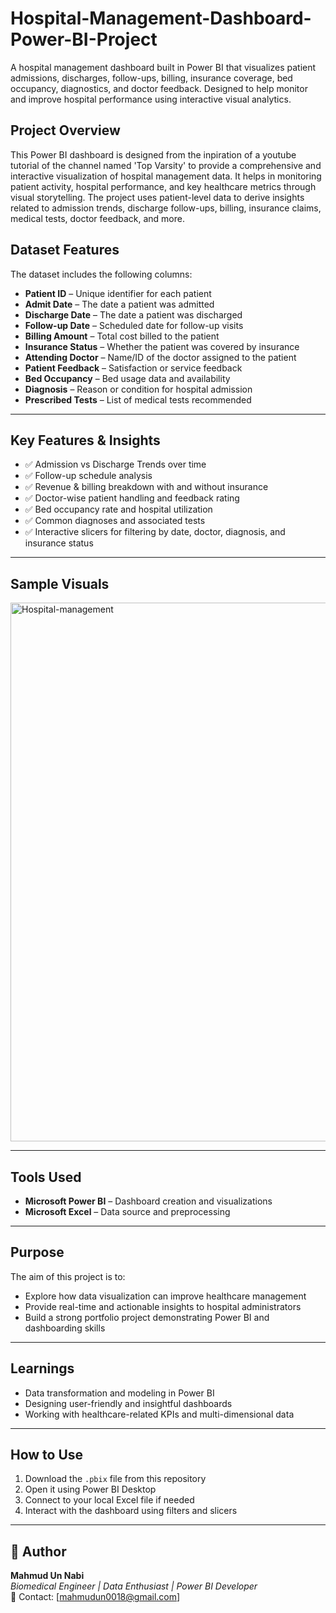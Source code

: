# Hospital-Management-Dashboard-Power-BI-Project
A hospital management dashboard built in Power BI that visualizes patient admissions, discharges, follow-ups, billing, insurance coverage, bed occupancy, diagnostics, and doctor feedback. Designed to help monitor and improve hospital performance using interactive visual analytics.

## Project Overview

This Power BI dashboard is designed from the inpiration of a youtube tutorial of the channel named 'Top Varsity' to provide a comprehensive and interactive visualization of hospital management data. It helps in monitoring patient activity, hospital performance, and key healthcare metrics through visual storytelling. The project uses patient-level data to derive insights related to admission trends, discharge follow-ups, billing, insurance claims, medical tests, doctor feedback, and more.


##  Dataset Features

The dataset includes the following columns:

- **Patient ID** – Unique identifier for each patient  
- **Admit Date** – The date a patient was admitted  
- **Discharge Date** – The date a patient was discharged  
- **Follow-up Date** – Scheduled date for follow-up visits  
- **Billing Amount** – Total cost billed to the patient  
- **Insurance Status** – Whether the patient was covered by insurance  
- **Attending Doctor** – Name/ID of the doctor assigned to the patient  
- **Patient Feedback** – Satisfaction or service feedback  
- **Bed Occupancy** – Bed usage data and availability  
- **Diagnosis** – Reason or condition for hospital admission  
- **Prescribed Tests** – List of medical tests recommended  

---

##  Key Features & Insights

- ✅ Admission vs Discharge Trends over time  
- ✅ Follow-up schedule analysis  
- ✅ Revenue & billing breakdown with and without insurance  
- ✅ Doctor-wise patient handling and feedback rating  
- ✅ Bed occupancy rate and hospital utilization  
- ✅ Common diagnoses and associated tests  
- ✅ Interactive slicers for filtering by date, doctor, diagnosis, and insurance status  

---

##  Sample Visuals
<img width="1487" height="862" alt="Hospital-management" src="https://github.com/user-attachments/assets/eab389f7-1b58-47a3-aa46-6852ad5f2a29" />


---

## Tools Used

- **Microsoft Power BI** – Dashboard creation and visualizations  
- **Microsoft Excel** – Data source and preprocessing  

---

##  Purpose

The aim of this project is to:

- Explore how data visualization can improve healthcare management  
- Provide real-time and actionable insights to hospital administrators  
- Build a strong portfolio project demonstrating Power BI and dashboarding skills  

---

##  Learnings

- Data transformation and modeling in Power BI  
- Designing user-friendly and insightful dashboards  
- Working with healthcare-related KPIs and multi-dimensional data  

---

##  How to Use

1. Download the `.pbix` file from this repository  
2. Open it using Power BI Desktop  
3. Connect to your local Excel file if needed  
4. Interact with the dashboard using filters and slicers

---

## 🔗 Author

**Mahmud Un Nabi**  
_Biomedical Engineer | Data Enthusiast | Power BI Developer_  
📧 Contact: [mahmudun0018@gmail.com]

